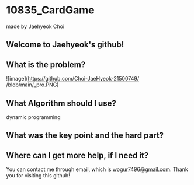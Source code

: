 # 10835_CardGame

made by Jaehyeok Choi

## Welcome to Jaehyeok's github!

## What is the problem?

![image](https://github.com/Choi-JaeHyeok-21500749/ /blob/main/_pro.PNG)

## What Algorithm should I use?

dynamic programming

## What was the key point and the hard part?



## Where can I get more help, if I need it?

You can contact me through email, which is wogur7496@gmail.com.
Thank you for visiting this github!
